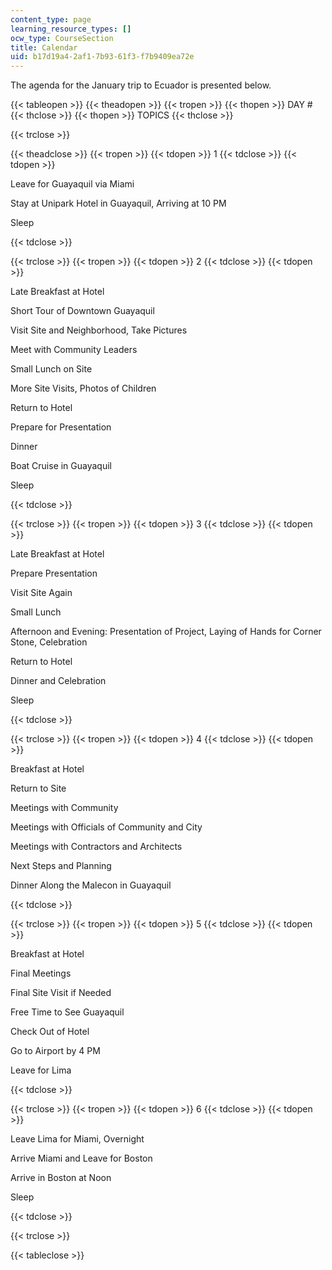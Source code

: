 ```yaml
---
content_type: page
learning_resource_types: []
ocw_type: CourseSection
title: Calendar
uid: b17d19a4-2af1-7b93-61f3-f7b9409ea72e
---
```


The agenda for the January trip to Ecuador is presented below.

{{< tableopen >}}
{{< theadopen >}}
{{< tropen >}}
{{< thopen >}}
DAY #
{{< thclose >}}
{{< thopen >}}
TOPICS
{{< thclose >}}

{{< trclose >}}

{{< theadclose >}}
{{< tropen >}}
{{< tdopen >}}
1
{{< tdclose >}}
{{< tdopen >}}


Leave for Guayaquil via Miami

Stay at Unipark Hotel in Guayaquil, Arriving at 10 PM

Sleep


{{< tdclose >}}

{{< trclose >}}
{{< tropen >}}
{{< tdopen >}}
2
{{< tdclose >}}
{{< tdopen >}}


Late Breakfast at Hotel

Short Tour of Downtown Guayaquil

Visit Site and Neighborhood, Take Pictures

Meet with Community Leaders

Small Lunch on Site

More Site Visits, Photos of Children

Return to Hotel

Prepare for Presentation

Dinner

Boat Cruise in Guayaquil

Sleep


{{< tdclose >}}

{{< trclose >}}
{{< tropen >}}
{{< tdopen >}}
3
{{< tdclose >}}
{{< tdopen >}}


Late Breakfast at Hotel

Prepare Presentation

Visit Site Again

Small Lunch

Afternoon and Evening: Presentation of Project, Laying of Hands for Corner Stone, Celebration

Return to Hotel

Dinner and Celebration

Sleep


{{< tdclose >}}

{{< trclose >}}
{{< tropen >}}
{{< tdopen >}}
4
{{< tdclose >}}
{{< tdopen >}}


Breakfast at Hotel

Return to Site

Meetings with Community

Meetings with Officials of Community and City

Meetings with Contractors and Architects

Next Steps and Planning

Dinner Along the Malecon in Guayaquil


{{< tdclose >}}

{{< trclose >}}
{{< tropen >}}
{{< tdopen >}}
5
{{< tdclose >}}
{{< tdopen >}}


Breakfast at Hotel

Final Meetings

Final Site Visit if Needed

Free Time to See Guayaquil

Check Out of Hotel

Go to Airport by 4 PM

Leave for Lima


{{< tdclose >}}

{{< trclose >}}
{{< tropen >}}
{{< tdopen >}}
6
{{< tdclose >}}
{{< tdopen >}}


Leave Lima for Miami, Overnight

Arrive Miami and Leave for Boston

Arrive in Boston at Noon

Sleep


{{< tdclose >}}

{{< trclose >}}

{{< tableclose >}}